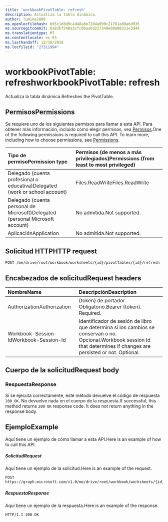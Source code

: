 ```yaml
---
title: 'workbookPivotTable: refresh'
description: Actualiza la tabla dinámica.
author: lumine2008
ms.openlocfilehash: b95c1d8d9c4d48a8e7204a099c21781a00a6d935
ms.sourcegitcommit: 6a82bf240a3cfc0baabd227349e08a08311e3d44
ms.translationtype: MT
ms.contentlocale: es-ES
ms.lasthandoff: 12/18/2018
ms.locfileid: "27311994"
---
```

# <a name="workbookpivottable-refresh"></a><span data-ttu-id="800fc-103">workbookPivotTable: refresh</span><span class="sxs-lookup"><span data-stu-id="800fc-103">workbookPivotTable: refresh</span></span>

<span data-ttu-id="800fc-104">Actualiza la tabla dinámica.</span><span class="sxs-lookup"><span data-stu-id="800fc-104">Refreshes the PivotTable.</span></span>


## <a name="permissions"></a><span data-ttu-id="800fc-105">Permisos</span><span class="sxs-lookup"><span data-stu-id="800fc-105">Permissions</span></span>
<span data-ttu-id="800fc-p101">Se requiere uno de los siguientes permisos para llamar a esta API. Para obtener más información, incluido cómo elegir permisos, vea [Permisos](/graph/permissions-reference).</span><span class="sxs-lookup"><span data-stu-id="800fc-p101">One of the following permissions is required to call this API. To learn more, including how to choose permissions, see [Permissions](/graph/permissions-reference).</span></span>


|<span data-ttu-id="800fc-108">Tipo de permiso</span><span class="sxs-lookup"><span data-stu-id="800fc-108">Permission type</span></span>      | <span data-ttu-id="800fc-109">Permisos (de menos a más privilegiados)</span><span class="sxs-lookup"><span data-stu-id="800fc-109">Permissions (from least to most privileged)</span></span>              |
|:--------------------|:---------------------------------------------------------|
|<span data-ttu-id="800fc-110">Delegado (cuenta profesional o educativa)</span><span class="sxs-lookup"><span data-stu-id="800fc-110">Delegated (work or school account)</span></span> | <span data-ttu-id="800fc-111">Files.ReadWrite</span><span class="sxs-lookup"><span data-stu-id="800fc-111">Files.ReadWrite</span></span>    |
|<span data-ttu-id="800fc-112">Delegado (cuenta personal de Microsoft)</span><span class="sxs-lookup"><span data-stu-id="800fc-112">Delegated (personal Microsoft account)</span></span> | <span data-ttu-id="800fc-113">No admitida.</span><span class="sxs-lookup"><span data-stu-id="800fc-113">Not supported.</span></span>    |
|<span data-ttu-id="800fc-114">Aplicación</span><span class="sxs-lookup"><span data-stu-id="800fc-114">Application</span></span> | <span data-ttu-id="800fc-115">No admitida.</span><span class="sxs-lookup"><span data-stu-id="800fc-115">Not supported.</span></span> |

## <a name="http-request"></a><span data-ttu-id="800fc-116">Solicitud HTTP</span><span class="sxs-lookup"><span data-stu-id="800fc-116">HTTP request</span></span>
<!-- { "blockType": "ignored" } -->
```http
POST /me/drive/root/workbook/worksheets/{id}/pivotTables/{id}/refresh
```
## <a name="request-headers"></a><span data-ttu-id="800fc-117">Encabezados de solicitud</span><span class="sxs-lookup"><span data-stu-id="800fc-117">Request headers</span></span>
| <span data-ttu-id="800fc-118">Nombre</span><span class="sxs-lookup"><span data-stu-id="800fc-118">Name</span></span>       | <span data-ttu-id="800fc-119">Descripción</span><span class="sxs-lookup"><span data-stu-id="800fc-119">Description</span></span>|
|:---------------|:----------|
| <span data-ttu-id="800fc-120">Authorization</span><span class="sxs-lookup"><span data-stu-id="800fc-120">Authorization</span></span>  | <span data-ttu-id="800fc-p102">{token} de portador. Obligatorio.</span><span class="sxs-lookup"><span data-stu-id="800fc-p102">Bearer {token}. Required.</span></span> |
| <span data-ttu-id="800fc-123">Workbook-Session-Id</span><span class="sxs-lookup"><span data-stu-id="800fc-123">Workbook-Session-Id</span></span>  | <span data-ttu-id="800fc-p103">Identificador de sesión de libro que determina si los cambios se conservan o no. Opcional.</span><span class="sxs-lookup"><span data-stu-id="800fc-p103">Workbook session Id that determines if changes are persisted or not. Optional.</span></span>|

## <a name="request-body"></a><span data-ttu-id="800fc-126">Cuerpo de la solicitud</span><span class="sxs-lookup"><span data-stu-id="800fc-126">Request body</span></span>

### <a name="response"></a><span data-ttu-id="800fc-127">Respuesta</span><span class="sxs-lookup"><span data-stu-id="800fc-127">Response</span></span>
<span data-ttu-id="800fc-p104">Si se ejecuta correctamente, este método devuelve el código de respuesta `200 OK`. No devuelve nada en el cuerpo de la respuesta.</span><span class="sxs-lookup"><span data-stu-id="800fc-p104">If successful, this method returns `200 OK` response code. It does not return anything in the response body.</span></span>

## <a name="example"></a><span data-ttu-id="800fc-130">Ejemplo</span><span class="sxs-lookup"><span data-stu-id="800fc-130">Example</span></span>
<span data-ttu-id="800fc-131">Aquí tiene un ejemplo de cómo llamar a esta API.</span><span class="sxs-lookup"><span data-stu-id="800fc-131">Here is an example of how to call this API.</span></span>
##### <a name="request"></a><span data-ttu-id="800fc-132">Solicitud</span><span class="sxs-lookup"><span data-stu-id="800fc-132">Request</span></span>
<span data-ttu-id="800fc-133">Aquí tiene un ejemplo de la solicitud.</span><span class="sxs-lookup"><span data-stu-id="800fc-133">Here is an example of the request.</span></span>
<!-- {
  "blockType": "request",
  "name": "workbookpivottable_refresh"
}-->
```http
POST https://graph.microsoft.com/v1.0/me/drive/root/workbook/worksheets/{id}/pivotTables/{id}/refresh
```

##### <a name="response"></a><span data-ttu-id="800fc-134">Respuesta</span><span class="sxs-lookup"><span data-stu-id="800fc-134">Response</span></span>
<span data-ttu-id="800fc-135">Aquí tiene un ejemplo de la respuesta.</span><span class="sxs-lookup"><span data-stu-id="800fc-135">Here is an example of the response.</span></span>
<!-- {
  "blockType": "response",
  "truncated": true
} -->
```http
HTTP/1.1 200 OK
```
